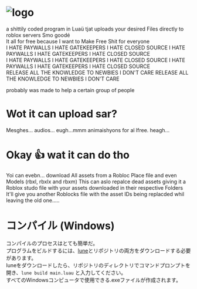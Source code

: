 # ![logo](https://github.com/user-attachments/assets/fc9ffda1-c970-4b81-9298-f348858e64d9)
a shittily coded program in Luaü tjat uploads your desired Files directly to roblox servers
Smo goodé<br>
It all for free because I want to Make Free Shit for everyone<br>
I HATE PAYWALLS I HATE GATEKEEPERS I HATE CLOSED SOURCE I HATE PAYWALLS I HATE GATEKEEPERS I HATE CLOSED SOURCE<br>
I HATE PAYWALLS I HATE GATEKEEPERS I HATE CLOSED SOURCE I HATE PAYWALLS I HATE GATEKEEPERS I HATE CLOSED SOURCE<br>
RELEASE ALL THE KNOWLEDGE TO NEWBIES I DON'T CARE RELEASE ALL THE KNOWLEDGE TO NEWBIES I DON'T CARE

probably was made to help a certain group of people
# Wot it can upload sar?
Mesghes... audios... eugh...mmm animaishyons for al lfree. heagh...
# Okay 👍 wat it can do tho
Yoi can evebn... download All assets from a Robloc Place file and even Models (rbxl, rbxlx and rbxm)
This can aslo repalce dead assets giving it a Roblox studo file with your assets downloaded in their respective Folders
It'll give you another Roblocks file with the asset IDs being replacded whil leaving the old one.....
# コンパイル (Windows)
コンパイルのプロセスはとても簡単だ。<br>
プログラムをビルドするには、[lune](https://github.com/lune-org/lune)とリポジトリの両方をダウンロードする必要があります。<br>
luneをダウンロードしたら、リポジトリのディレクトリでコマンドプロンプトを開き、`lune build main.luau` と入力してください。<br>
すべてのWindowsコンピュータで使用できる.exeファイルが作成されます。
